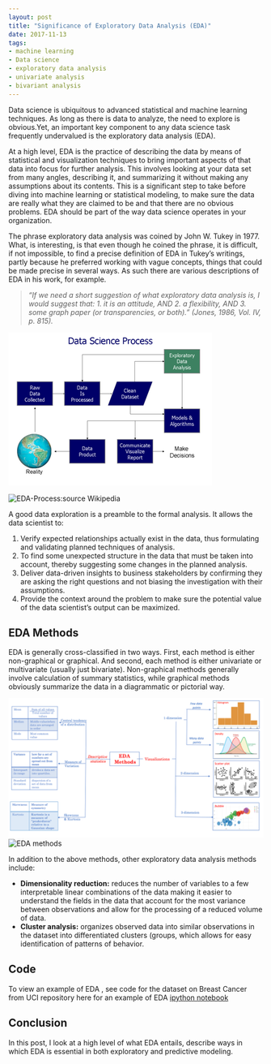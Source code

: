 ```yaml
---
layout: post
title: "Significance of Exploratory Data Analysis (EDA)"
date: 2017-11-13
tags:
- machine learning
- Data science
- exploratory data analysis
- univariate analysis
- bivariant analysis
---
```

Data science is ubiquitous to advanced statistical and machine learning techniques. As long as there is data to analyze, the need to explore is obvious.Yet, an important key component to any data science task frequently undervalued is the exploratory data analysis (EDA). 


At a high level, EDA is the practice of describing the data by means of statistical and visualization techniques to bring important aspects of that data into focus for further analysis. This involves looking at your data set from many angles, describing it, and summarizing it without making any assumptions about its contents. This is a significant step to take before diving into machine learning or statistical modeling, to make sure the data are really what they are claimed to be and that there are no obvious problems. EDA should be part of the way data science operates in your organization.

The phrase exploratory data analysis was coined by John W. Tukey in 1977.  What, is interesting, is that even though he coined the phrase, it is difficult, if not impossible, to find a precise definition of EDA in Tukey’s writings, partly because he preferred working with vague concepts, things that could be made precise in several ways. As such there are various descriptions of EDA in his work, for example.

> *“If we need a short suggestion of what exploratory data analysis is, I would suggest that: 1. it is an attitude, AND 2. a flexibility, AND 3. some graph paper (or transparencies, or both).” (Jones, 1986, Vol. IV, p. 815).*

![EDA methods](/images/edaprocess.png)

![EDA-Process:source Wikipedia](https://github.com/Jean-njoroge/jean-njoroge.github.io/tree/master/)


A good data exploration is a preamble to the formal analysis. It allows the data scientist to: 
1. Verify expected relationships actually exist in the data, thus formulating and validating planned techniques of analysis. 
2. To find some unexpected structure in the data that must be taken into account, thereby suggesting some changes in the planned analysis. 
3. Deliver data-driven insights to business stakeholders by confirming they are asking the right questions and not biasing the investigation with their assumptions.
4. Provide the context around the problem to make sure the potential value of the data scientist’s output can be maximized.


## EDA Methods
EDA is generally cross-classified in two ways. First, each method is either non-graphical or graphical. And second, each method is either univariate or multivariate (usually just bivariate). Non-graphical methods generally involve calculation of summary statistics, while graphical methods obviously summarize the data in a diagrammatic or pictorial way. 

![EDA methods ](/images/edamethods.png)
![EDA methods](https://github.com/Jean-njoroge/jean-njoroge.github.io/tree/master/)

In addition to the above methods, other exploratory data analysis methods include: 

* **Dimensionality reduction:** reduces the number of variables to a few interpretable linear combinations of the data making it easier to understand the fields in the data that account for the most variance between observations and allow for the processing of a reduced volume of data.
* **Cluster analysis:** organizes observed data into similar observations in the dataset into differentiated clusters (groups, which allows for easy identification of patterns of behavior.

## Code
To view an example of EDA , see code for the dataset on Breast Cancer from UCI repository here for an example of EDA [ipython notebook ](https://github.com/Jean-njoroge/Breast-cancer-risk-prediction/blob/master/NB2_ExploratoryDataAnalysis.ipynb)



## Conclusion
In this post, I look at a high level of what EDA entails, describe ways in which EDA is essential in both exploratory and predictive modeling. 



